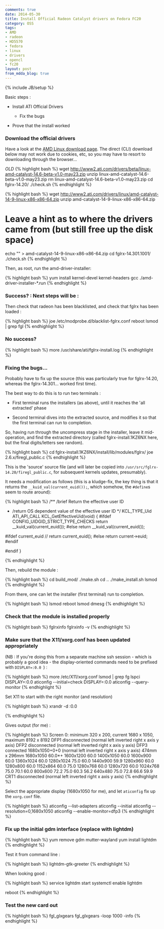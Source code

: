 ```yaml
---
comments: true
date: 2014-05-30 
title: Install Official Radeon Catalyst drivers on Fedora FC20
category: OSS
tags:
- AMD
- radeon
- HD5570
- fedora
- linux
- drivers
- opencl
- fc20
layout: post
from_mdda_blog: true
---
```

{% include JB/setup %}


Basic steps : 

  * Install ATI Official Drivers
    * Fix the bugs

  * Prove that the install worked

### Download the official drivers

Have a look at the [AMD Linux download page](http://support.amd.com/en-us/download/desktop?os=Linux+x86).  The direct (CLI) download below may not work due to cookies, etc, so you may have to resort to downloading through the browser...

*OLD*
{% highlight bash %}
wget http://www2.ati.com/drivers/beta/linux-amd-catalyst-14.6-beta-v1.0-may23.zip
unzip linux-amd-catalyst-14.6-beta-v1.0-may23.zip 
rm linux-amd-catalyst-14.6-beta-v1.0-may23.zip 
cd fglrx-14.20/
./check.sh 
{% endhighlight %}

{% highlight bash %}
wget http://www2.ati.com/drivers/linux/amd-catalyst-14-9-linux-x86-x86-64.zip
unzip amd-catalyst-14-9-linux-x86-x86-64.zip 
# Leave a hint as to where the drivers came from (but still free up the disk space)
echo "" > amd-catalyst-14-9-linux-x86-x86-64.zip 
cd fglrx-14.301.1001/
./check.sh 
{% endhighlight %}

Then, as root, run the amd-driver-installer: 

{% highlight bash %}
yum install kernel-devel kernel-headers gcc
./amd-driver-installer-*.run 
{% endhighlight %}

### Success?  : Next steps will be :

Then check that radeon has been blacklisted, and check that fglrx has been loaded : 

{% highlight bash %}
joe /etc/modprobe.d/blacklist-fglrx.conf 
reboot
lsmod | grep fgl
{% endhighlight %}

### No success?

{% highlight bash %}
more /usr/share/ati/fglrx-install.log
{% endhighlight %}

### Fixing the bugs...

Probably have to fix up the source (this was particularly true for fglrx-14.20, whereas the fglrx-14.301... worked first time).

The best way to do this is to run two terminals : 

  * First terminal runs the installers (as above), until it reaches the 'all extracted' phase
  
  * Second terminal dives into the extracted source, and modifies it so that the first terminal can run to completion.
  
So, having run through the uncompress stage in the installer, leave it mid-operation, and find the extracted directory (called fglrx-install.1KZ6NX here, but the final digits/letters see random).
  
{% highlight bash %}
cd fglrx-install.1KZ6NX/install/lib/modules/fglrx/ 
joe 2.6.x/firegl_public.c
{% endhighlight %}

This is the 'source' source file (and will later be copied into `/usr/src/fglrx-14.20/firegl_public.c`, for subsequent kernels updates, presumably).

It needs a modification as follows (this is a kludge-fix, the key thing is that it returns the `__kuid_val(current_euid());`, which somehow, the `#define`s seem to route around): 

{% highlight bash %}
/** /brief Return the effective user ID
 *  /return OS dependent value of the effective user ID
 */
KCL_TYPE_Uid ATI_API_CALL KCL_GetEffectiveUid(void)
{
#ifdef CONFIG_UIDGID_STRICT_TYPE_CHECKS
    return __kuid_val(current_euid());
#else
    return __kuid_val(current_euid());

#ifdef current_euid
//    return current_euid();
#else
    return current->euid;
#endif

#endif
}

{% endhighlight %}

Then, rebuild the module : 

{% highlight bash %}
cd build_mod/
./make.sh
cd ..
./make_install.sh
lsmod
{% endhighlight %}

From there, one can let the installer (first terminal) run to completion.

{% highlight bash %}
lsmod
reboot
lsmod
dmesg 
{% endhighlight %}

### Check that the module is installed properly 
  
{% highlight bash %}
fglrxinfo 
fglrxinfo -v
{% endhighlight %}

### Make sure that the X11/xorg.conf has been updated appropriately

(NB : If you're doing this from a separate machine ssh session - which is probably a good idea - the display-oriented commands need to be prefixed with `DISPLAY=:0.0 `) :

{% highlight bash %}
more /etc/X11/xorg.conf
lsmod | grep fg
lspci
DISPLAY=:0.0 aticonfig --initial=check
DISPLAY=:0.0 aticonfig --query-monitor
{% endhighlight %}

Set X11 to start with the right monitor (and resolution)

{% highlight bash %}
xrandr -d :0.0

{% endhighlight %}

Gives output (for me) : 

{% highlight bash %}
Screen 0: minimum 320 x 200, current 1680 x 1050, maximum 8192 x 8192
DFP1 disconnected (normal left inverted right x axis y axis)
DFP2 disconnected (normal left inverted right x axis y axis)
DFP3 connected 1680x1050+0+0 (normal left inverted right x axis y axis) 474mm x 296mm
   1680x1050      60.0*+
   1600x1200      60.0 
   1400x1050      60.0 
   1600x900       60.0 
   1360x1024      60.0 
   1280x1024      75.0     60.0 
   1440x900       59.9 
   1280x960       60.0 
   1280x800       60.0 
   1152x864       60.0     75.0 
   1280x768       60.0 
   1280x720       60.0 
   1024x768       75.0     70.1     60.0 
   800x600        72.2     75.0     60.3     56.2 
   640x480        75.0     72.8     66.6     59.9 
CRT1 disconnected (normal left inverted right x axis y axis)
{% endhighlight %}

Select the appropriate display (1680x1050 for me), and let `aticonfig` fix up the `xorg.conf` file.


{% highlight bash %}
aticonfig --list-adapters
aticonfig --initial
aticonfig --resolution=0,1680x1050
aticonfig --enable-monitor=dfp3
{% endhighlight %}

### Fix up the initial gdm interface (replace with lightdm)

{% highlight bash %}
yum remove gdm mutter-wayland
yum install lightdm
{% endhighlight %}

Test it from command line : 

{% highlight bash %}
lightdm-gtk-greeter 
{% endhighlight %}

When looking good : 

{% highlight bash %}
service lightdm start
systemctl enable lightdm

reboot
{% endhighlight %}

### Test the new card out 

{% highlight bash %}
fgl_glxgears 
fgl_glxgears -loop 1000 -info
{% endhighlight %}

